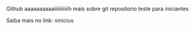 Github
aaaaaaaaaaiiiiiiiiiiih
mais sobre git
repositorio teste para iniciantes

Saiba mais no link: vinicius
